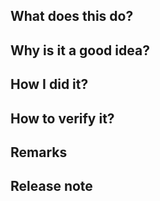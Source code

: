 <!--
Hi, thanks for this PR! We - as contributors/maintainers - are really grateful, and deeply appreciate the work
and effort involved.

It might take a little while for us to get around to reviewing it. Sorry for the delay.

To help things go as quickly as possible, please:
- read CODE_OF_CONDUCT.md
- keep the PR as small and focused as you can
- follow the coding guidelines found in CONTRIBUTING.md
-->

## What does this do?
<!-- brief explanation of the functionality this provides. -->

## Why is it a good idea?
<!-- how does it help users / maintainers? -->

## How I did it?
<!-- a brief explanation of the context. -->

## How to verify it?
<!-- any background that might help the reviewer understand what's going on. -->

## Remarks
<!-- things you're uncertain about that you want the reviewer to focus on. -->

## Release note
<!--  Write your release note:
1. Enter your extended release note in the below block. If the PR requires additional action from users switching
to the new release, include the string "action required".
2. If no release note is required, just write "NONE".
-->

```release-note

```

